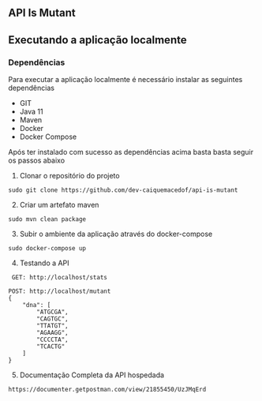 ## API Is Mutant

## Executando a aplicação localmente

###  Dependências

Para executar a aplicação localmente é necessário instalar as seguintes dependências

- GIT
- Java 11
- Maven
- Docker
- Docker Compose

Após ter instalado com sucesso as dependências acima basta basta seguir os passos abaixo

1. Clonar o repositório do projeto

```
sudo git clone https://github.com/dev-caiquemacedof/api-is-mutant
```

2. Criar um artefato maven

```
sudo mvn clean package
```

3. Subir o ambiente da aplicação através do docker-compose

```
sudo docker-compose up 
```

4. Testando a API

```
 GET: http://localhost/stats
```

```
POST: http://localhost/mutant
{
    "dna": [
        "ATGCGA",
        "CAGTGC",
        "TTATGT",
        "AGAAGG",
        "CCCCTA",
        "TCACTG"
    ]
}
```

5. Documentação Completa da API hospedada
```
https://documenter.getpostman.com/view/21855450/UzJMqErd
```